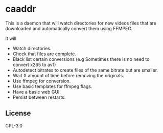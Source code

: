 # caaddr

This is a daemon that will watch directories for new videos files that are downloaded and automatically convert them using FFMPEG.

It will
- Watch directories.
- Check that files are complete.
- Black list certain conversions (e.g Sometimes there is no need to convert x265 to av1)
- Autodetect bitrates to create files of the same bitrate but are smaller.
- Wait X amount of time before removing the originals.
- Use ffmpeg for conversion.
- Use basic templates for ffmpeg flags.
- Have a basic web GUI.
- Persist between restarts.

## License

GPL-3.0

